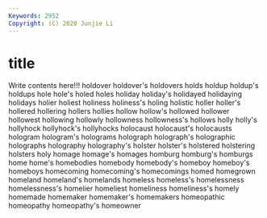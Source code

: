 ```yaml
---
Keywords: 2952
Copyright: (C) 2020 Junjie Li
---
```


# title

Write contents here!!!
holdover 
holdover's 
holdovers 
holds 
holdup 
holdup's 
holdups 
hole 
hole's 
holed
holes 
holiday 
holiday's 
holidayed 
holidaying 
holidays 
holier 
holiest 
holiness 
holiness's
holing 
holistic 
holler 
holler's 
hollered 
hollering 
hollers 
hollies 
hollow 
hollow's
hollowed 
hollower 
hollowest 
hollowing 
hollowly 
hollowness 
hollowness's 
hollows 
holly 
holly's
hollyhock 
hollyhock's 
hollyhocks 
holocaust 
holocaust's 
holocausts 
hologram 
hologram's 
holograms 
holograph
holograph's 
holographic 
holographs 
holography 
holography's 
holster 
holster's 
holstered 
holstering 
holsters
holy 
homage 
homage's 
homages 
homburg 
homburg's 
homburgs 
home 
home's 
homebodies
homebody 
homebody's 
homeboy 
homeboy's 
homeboys 
homecoming 
homecoming's 
homecomings 
homed 
homegrown
homeland 
homeland's 
homelands 
homeless 
homeless's 
homelessness 
homelessness's 
homelier 
homeliest 
homeliness
homeliness's 
homely 
homemade 
homemaker 
homemaker's 
homemakers 
homeopathic 
homeopathy 
homeopathy's 
homeowner
